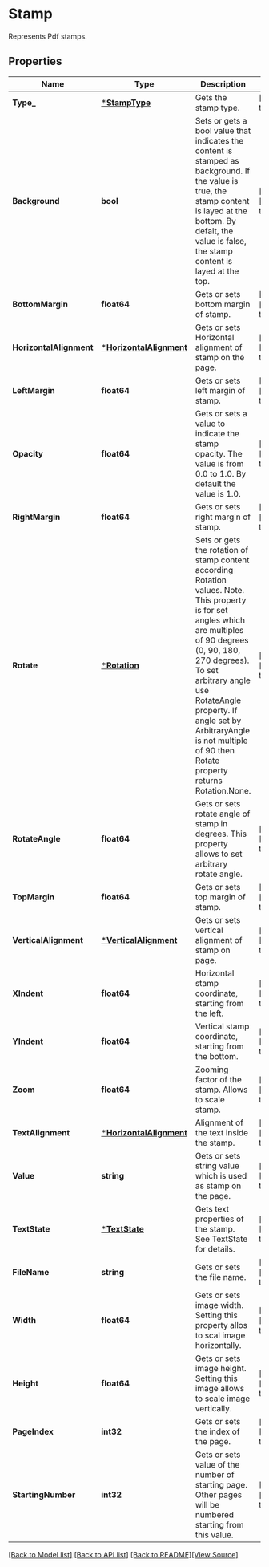 # Stamp
Represents Pdf stamps.

## Properties
Name | Type | Description | Notes
------------ | ------------- | ------------- | -------------
**Type_** | [***StampType**](StampType.md) | Gets the stamp type. | [default to null]
**Background** | **bool** | Sets or gets a bool value that indicates the content is stamped as background. If the value is true, the stamp content is layed at the bottom. By defalt, the value is false, the stamp content is layed at the top. | [optional] [default to null]
**BottomMargin** | **float64** | Gets or sets bottom margin of stamp. | [optional] [default to null]
**HorizontalAlignment** | [***HorizontalAlignment**](HorizontalAlignment.md) | Gets or sets Horizontal alignment of stamp on the page.  | [optional] [default to null]
**LeftMargin** | **float64** | Gets or sets left margin of stamp. | [optional] [default to null]
**Opacity** | **float64** | Gets or sets a value to indicate the stamp opacity. The value is from 0.0 to 1.0. By default the value is 1.0. | [optional] [default to null]
**RightMargin** | **float64** | Gets or sets right margin of stamp. | [optional] [default to null]
**Rotate** | [***Rotation**](Rotation.md) | Sets or gets the rotation of stamp content according Rotation values. Note. This property is for set angles which are multiples of 90 degrees (0, 90, 180, 270 degrees). To set arbitrary angle use RotateAngle property.  If angle set by ArbitraryAngle is not multiple of 90 then Rotate property returns Rotation.None. | [optional] [default to null]
**RotateAngle** | **float64** | Gets or sets rotate angle of stamp in degrees. This property allows to set arbitrary rotate angle.  | [optional] [default to null]
**TopMargin** | **float64** | Gets or sets top margin of stamp. | [optional] [default to null]
**VerticalAlignment** | [***VerticalAlignment**](VerticalAlignment.md) | Gets or sets vertical alignment of stamp on page. | [optional] [default to null]
**XIndent** | **float64** | Horizontal stamp coordinate, starting from the left. | [optional] [default to null]
**YIndent** | **float64** | Vertical stamp coordinate, starting from the bottom. | [optional] [default to null]
**Zoom** | **float64** | Zooming factor of the stamp. Allows to scale stamp. | [optional] [default to null]
**TextAlignment** | [***HorizontalAlignment**](HorizontalAlignment.md) | Alignment of the text inside the stamp. | [optional] [default to null]
**Value** | **string** | Gets or sets string value which is used as stamp on the page. | [optional] [default to null]
**TextState** | [***TextState**](TextState.md) | Gets text properties of the stamp. See TextState for details. | [optional] [default to null]
**FileName** | **string** | Gets or sets the file name. | [optional] [default to null]
**Width** | **float64** | Gets or sets image width. Setting this property allos to scal image horizontally. | [optional] [default to null]
**Height** | **float64** | Gets or sets image height. Setting this image allows to scale image vertically. | [optional] [default to null]
**PageIndex** | **int32** | Gets or sets the index of the page. | [optional] [default to null]
**StartingNumber** | **int32** | Gets or sets value of the number of starting page. Other pages will be numbered starting from this value. | [optional] [default to null]

[[Back to Model list]](../README.md#documentation-for-models) [[Back to API list]](../README.md#documentation-for-api-endpoints) [[Back to README]](../README.md)[[View Source]](../stamp.go)


